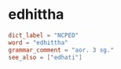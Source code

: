 # edhittha

``` toml
dict_label = "NCPED"
word = "edhittha"
grammar_comment = "aor. 3 sg."
see_also = ["edhati"]
```

